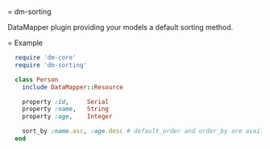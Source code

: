 = dm-sorting

DataMapper plugin providing your models a default sorting method.

= Example
  ```ruby
    require 'dm-core'
    require 'dm-sorting'

    class Person
      include DataMapper::Resource

      property :id,     Serial
      property :name,   String
      property :age,    Integer

      sort_by :name.asc, :age.desc # default_order and order_by are available too
    end
  ```